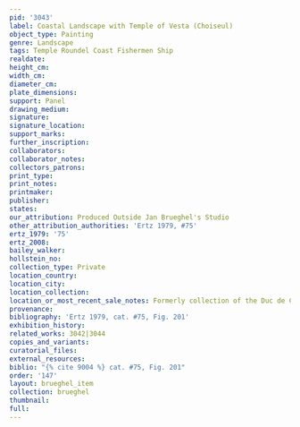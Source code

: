 ```yaml
---
pid: '3043'
label: Coastal Landscape with Temple of Vesta (Choiseul)
object_type: Painting
genre: Landscape
tags: Temple Roundel Coast Fishermen Ship
realdate: 
height_cm: 
width_cm: 
diameter_cm: 
plate_dimensions: 
support: Panel
drawing_medium: 
signature: 
signature_location: 
support_marks: 
further_inscription: 
collaborators: 
collaborator_notes: 
collectors_patrons: 
print_type: 
print_notes: 
printmaker: 
publisher: 
states: 
our_attribution: Produced Outside Jan Brueghel's Studio
other_attribution_authorities: 'Ertz 1979, #75'
ertz_1979: '75'
ertz_2008: 
bailey_walker: 
hollstein_no: 
collection_type: Private
location_country: 
location_city: 
location_collection: 
location_or_most_recent_sale_notes: Formerly collection of the Duc de Choiseul
provenance: 
bibliography: 'Ertz 1979, cat. #75, Fig. 201'
exhibition_history: 
related_works: 3042|3044
copies_and_variants: 
curatorial_files: 
external_resources: 
biblio: "{% cite 9004 %} cat. #75, Fig. 201"
order: '147'
layout: brueghel_item
collection: brueghel
thumbnail: 
full: 
---
```

